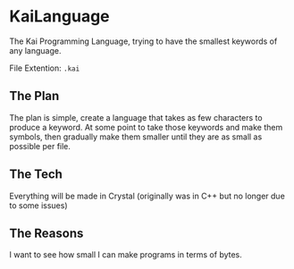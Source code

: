 # KaiLanguage
The Kai Programming Language, trying to have the smallest keywords of any language.

File Extention: `.kai`

## The Plan
The plan is simple, create a language that takes as few characters to produce a keyword. At some point to take those keywords and make them symbols, then gradually make them smaller until they are as small as possible per file.

## The Tech
Everything will be made in Crystal (originally was in C++ but no longer due to some issues)

## The Reasons
I want to see how small I can make programs in terms of bytes.
